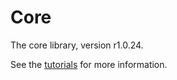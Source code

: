 # Core

The core library, version r1.0.24.

See the [tutorials](tutorials/index.md) for more information.
